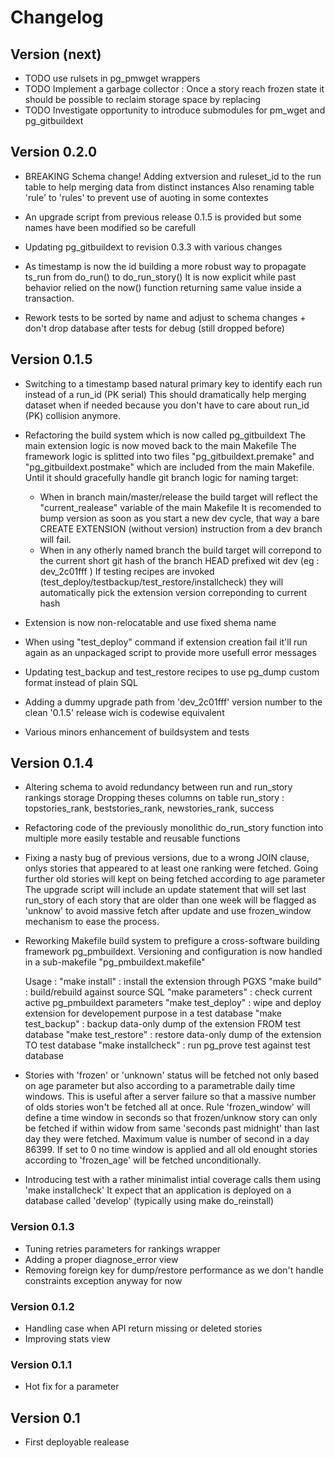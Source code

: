 # Changelog


## Version (next)
- TODO use rulsets in pg_pmwget wrappers
- TODO Implement a garbage collector : Once a story reach frozen state it should be possible to reclaim storage space by replacing
- TODO Investigate opportunity to introduce submodules for pm_wget and pg_gitbuildext


## Version 0.2.0
- BREAKING Schema change! Adding extversion and ruleset_id to the run table to help merging data from distinct instances
  Also renaming table 'rule' to 'rules' to prevent use of auoting in some contextes 

- An upgrade script from previous release 0.1.5 is provided but some names have been modified so be carefull

- Updating pg_gitbuildext to revision 0.3.3 with various changes

- As timestamp is now the id building a more robust way to propagate ts_run from do_run() to do_run_story()
  It is now explicit while past behavior relied on the now() function returning same value inside a transaction.

- Rework tests to be sorted by name and adjust to schema changes + don't drop database after tests for debug (still dropped before)


## Version 0.1.5
- Switching to a timestamp based natural primary key to identify each run instead of a run_id (PK serial)
  This should dramatically help merging dataset when if needed because you don't have to care about run_id (PK) collision anymore.

- Refactoring the build system which is now called pg_gitbuildext
  The main extension logic is now moved back to the main Makefile
  The framework logic is splitted into two files "pg_gitbuildext.premake" and "pg_gitbuildext.postmake" which are included from the main Makefile.
  Until it should gracefully handle git branch logic for naming target:
    - When in branch main/master/release the build target will reflect the "current_realease" variable of the main Makefile
      It is recomended to bump version as soon as you start a new dev cycle, that way a bare CREATE EXTENSION (without version) instruction from a dev branch will fail.
    - When in any otherly named branch the build target will correpond to the current short git hash of the branch HEAD prefixed wit dev (eg : dev_2c01fff )
      If testing recipes are invoked (test_deploy/testbackup/test_restore/installcheck) they will automatically pick the extension version correponding to current hash

- Extension is now non-relocatable and use fixed shema name
- When using "test_deploy" command if extension creation fail it'll run again as an unpackaged script to provide more usefull error messages
- Updating test_backup and test_restore recipes to use pg_dump custom format instead of plain SQL
- Adding a dummy upgrade path from 'dev_2c01fff' version number to the clean '0.1.5' release wich is codewise equivalent
- Various minors enhancement of buildsystem and tests


## Version 0.1.4
- Altering schema to avoid redundancy between run and run_story rankings storage
  Dropping theses columns on table run_story : topstories_rank, beststories_rank, newstories_rank, success

- Refactoring code of the previously monolithic do_run_story function into multiple more easily testable and reusable functions

- Fixing a nasty bug of previous versions, due to a wrong JOIN clause, onlys stories that appeared to at least one ranking were fetched.
  Going further old stories will kept on being fetched according to age parameter
  The upgrade script will include an update statement that will set last run_story of each story that are older than one week will be flagged as 'unknow' to avoid massive fetch after update and use frozen_window mechanism to ease the process.

- Reworking Makefile build system to prefigure a cross-software building framework pg_pmbuildext.
  Versioning and configuration is now handled in a sub-makefile "pg_pmbuildext.makefile"

  Usage :
       "make install" : install the extension through PGXS
         "make build" : build/rebuild against source SQL
    "make parameters" : check current active pg_pmbuildext parameters
   "make test_deploy" : wipe and deploy extension for developement purpose in a test database
   "make test_backup" : backup data-only dump of the extension FROM test database
  "make test_restore" : restore data-only dump of the extension TO test database
  "make installcheck" : run pg_prove test against test database

- Stories with 'frozen' or 'unknown' status will be fetched not only based on age parameter but also according to a parametrable daily time windows.
  This is useful after a server failure so that a massive number of olds stories won't be fetched all at once.
  Rule 'frozen_window' will define a time window in seconds so that frozen/unknow story can only be fetched if within widow from same 'seconds past midnight' than last day they were fetched. Maximum value is number of second in a day 86399. If set to 0 no time window is applied and all old enought stories according to 'frozen_age' will be fetched unconditionally.

- Introducing test with a rather minimalist intial coverage
  calls them using 'make installcheck'
  It expect that an application is deployed on a database called 'develop' (typically using make do_reinstall)


### Version 0.1.3
- Tuning retries parameters for rankings wrapper
- Adding a proper diagnose_error view
- Removing foreign key for dump/restore performance as we don't handle constraints exception anyway for now

### Version 0.1.2
- Handling case when API return missing or deleted stories
- Improving stats view

### Version 0.1.1
- Hot fix for a parameter


## Version 0.1 
- First deployable realease 


